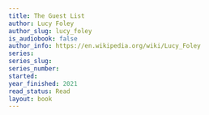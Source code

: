 ```yaml
---
title: The Guest List
author: Lucy Foley
author_slug: lucy_foley
is_audiobook: false
author_info: https://en.wikipedia.org/wiki/Lucy_Foley
series: 
series_slug: 
series_number: 
started: 
year_finished: 2021
read_status: Read
layout: book
---
```

